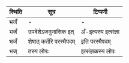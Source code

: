 | स्थिति | सूत्र | टिप्पणी |
| ----- | ------- | ------ |
| भजँ | - | - |
| भजँ | उपदेशेऽजनुनासिक इत् | अँ-इत्यस्य इत्संज्ञा |
| भजँ | शेषात् कर्तरि परस्मैपदम् | इति परस्मैपदम् |
| भज् | तस्य लोपः | इत्संज्ञकस्य लोपः |
